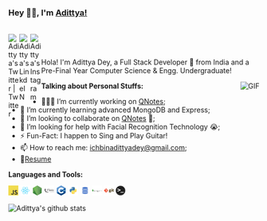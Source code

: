 ### Hey 👋🏽, I'm [Adittya!](https://adittyadey.xyz) 

<br/>


<a href="https://mobile.twitter.com/adiXcdr">
  <img align="left" alt="Adittya's Twitter | Twitter" width="22px" src="https://cdn.jsdelivr.net/npm/simple-icons@v3/icons/twitter.svg" />
</a>
<a href="https://www.linkedin.com/in/adittya-dey-3966b916b">
  <img align="left" alt="Adittya's LinkdeIN" width="22px" src="https://cdn.jsdelivr.net/npm/simple-icons@v3/icons/linkedin.svg" />
</a>
<a href="https://www.instagram.com/adixdey/">
  <img align="left" alt="Adittya's Instagram" width="22px" src="https://cdn.jsdelivr.net/npm/simple-icons@v3/icons/instagram.svg" />
</a>

<br />
<br />


Hola! I'm Adittya Dey, a Full Stack Developer 🚀 from India and a Pre-Final Year Computer Science & Engg. Undergraduate!
<br />

  <img align="right" alt="GIF" src="https://media.giphy.com/media/836HiJc7pgzy8iNXCn/giphy.gif" />
  
**Talking about Personal Stuffs:**

- 👨🏽‍💻 I’m currently working on [QNotes](https://github.com/adiXcodr/QuickNotes);
- 🌱 I’m currently learning advanced MongoDB and Express; 
- 👯 I’m looking to collaborate on [QNotes](https://github.com/adiXcodr/QuickNotesP) 🤝;
- 🤔 I’m looking for help with Facial Recognition Technology 😭;
- ⚡️ Fun-Fact: I happen to Sing and Play Guitar!
- 📫 How to reach me: ichbinadittyadey@gmail.com;
- 📝[Resume](https://adittyadey.xyz/files/CV_Adittya_Dey.pdf)

**Languages and Tools:**  

<code><img height="20" src="https://raw.githubusercontent.com/github/explore/80688e429a7d4ef2fca1e82350fe8e3517d3494d/topics/javascript/javascript.png"></code>
<code><img height="20" src="https://raw.githubusercontent.com/github/explore/80688e429a7d4ef2fca1e82350fe8e3517d3494d/topics/react/react.png"></code>
<code><img height="20" src="https://raw.githubusercontent.com/github/explore/80688e429a7d4ef2fca1e82350fe8e3517d3494d/topics/nodejs/nodejs.png"></code>
<code><img height="20" src="https://raw.githubusercontent.com/github/explore/80688e429a7d4ef2fca1e82350fe8e3517d3494d/topics/flask/flask.png"></code>
<code><img height="20" src="https://raw.githubusercontent.com/github/explore/80688e429a7d4ef2fca1e82350fe8e3517d3494d/topics/cpp/cpp.png"></code>
<code><img height="20" src="https://raw.githubusercontent.com/github/explore/80688e429a7d4ef2fca1e82350fe8e3517d3494d/topics/python/python.png"></code>
<code><img height="20" src="https://raw.githubusercontent.com/github/explore/80688e429a7d4ef2fca1e82350fe8e3517d3494d/topics/sql/sql.png"></code>
<code><img height="20" src="https://raw.githubusercontent.com/github/explore/80688e429a7d4ef2fca1e82350fe8e3517d3494d/topics/mongodb/mongodb.png"></code>
<code><img height="20" src="https://raw.githubusercontent.com/github/explore/80688e429a7d4ef2fca1e82350fe8e3517d3494d/topics/git/git.png"></code>
<code><img height="20" src="https://raw.githubusercontent.com/github/explore/80688e429a7d4ef2fca1e82350fe8e3517d3494d/topics/terminal/terminal.png"></code>



![Adittya's github stats](https://github-readme-stats.vercel.app/api?username=adiXcodr&show_icons=true&hide_border=true)

